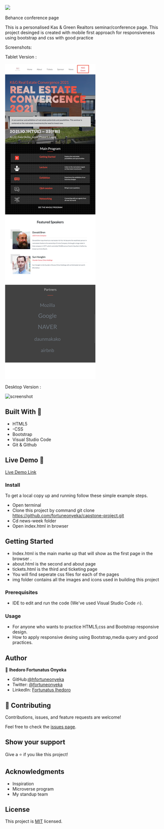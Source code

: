![](https://img.shields.io/badge/Microverse-blueviolet)

Behance conference page

This is a personalised Kas & Green Realtors seminar/conference page.
This project desinged is created with mobile first approach for responsiveness using bootstrap and css with good practice 

Screenshots:

Tablet Version :

![screenshot](./img/tablet-version.png)

Desktop Version :

![screenshot](./img/desktop-version.png)


## Built With 🔨

- HTML5
- -CSS
- Bootstrap
- Visual Studio Code
- Git & Github

## Live Demo 👀

[Live Demo Link](https://fortuneonyeka.github.io/capstone-project/)

### Install

To get a local copy up and running follow these simple example steps.
- Open terminal
- Clone this project by command git clone https://github.com/fortuneonyeka/capstone-project.git
- Cd news-week folder
- Open index.html in browser

## Getting Started 
- Index.html is the main marke up that will show as the first page in the browser .
- about.html is the second and about page
- tickets.html is the third and ticketing page
- You will find seperate css files for each of the pages
- img folder contains all the images and icons used in building this project

### Prerequisites

- IDE to edit and run the code (We've used Visual Studio Code 🔥).

### Usage

- For anyone who wants to practice HTML5,css and Bootstrap responsive design.
- How to apply responsive desing using Bootstrap,media query and good practices.

## Author

👤 **Ihedoro Fortunatus Onyeka**

- GitHub:[@hfortuneonyeka](https://github.com/fortuneonyeka)
- Twitter: [@fortuneonyeka](https://twitter.com/FortuneOnyeka)
- LinkedIn: [Fortunatus Ihedoro](https://www.linkedin.com/in/fortunatus-ihedoro-5a43711a3/)


## 🤝 Contributing

Contributions, issues, and feature requests are welcome!

Feel free to check the [issues page]().


## Show your support

Give a ⭐️ if you like this project!


## Acknowledgments


- Inspiration
- Microverse program 
- My standup team 

## License
This project is [MIT](./mit.md) licensed.

